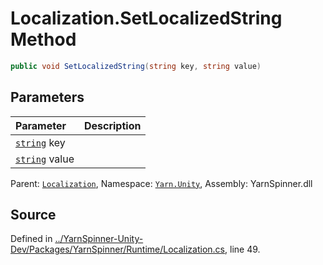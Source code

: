 # Localization.SetLocalizedString Method


```csharp
public void SetLocalizedString(string key, string value)
```

## Parameters
|Parameter|Description|
|:---|:---|
|[`string`](https://docs.microsoft.com/dotnet/api/System.String) key||
|[`string`](https://docs.microsoft.com/dotnet/api/System.String) value||


<div class="class-metadata">

Parent: [`Localization`](/api/csharp/yarn.unity/localization.md), Namespace: [`Yarn.Unity`](/api/csharp/yarn.unity/README.md), Assembly: YarnSpinner.dll
</div>

## Source
Defined in [../YarnSpinner-Unity-Dev/Packages/YarnSpinner/Runtime/Localization.cs](https://github.com/YarnSpinnerTool/YarnSpinner-Unity//blob/develop/Runtime/Localization.cs#L49), line 49.
